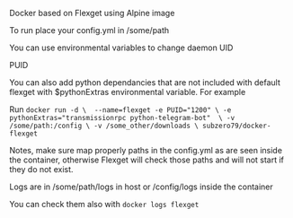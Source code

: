 Docker based on Flexget using Alpine image

To run place your config.yml in /some/path

You can use environmental variables to change daemon UID

PUID

You can also add python dependancies that are not included with default flexget with $pythonExtras environmental variable. For example

Run ```docker run -d \ 
		  --name=flexget
          -e PUID="1200" \
	      -e pythonExtras="transmissionrpc python-telegram-bot"  \
	      -v /some/path:/config \
	      -v /some_other/downloads \
	      subzero79/docker-flexget```


Notes, make sure map properly paths in the config.yml as are seen inside the container, otherwise Flexget will check those paths and will not start if they do not exist.

Logs are in /some/path/logs in host or /config/logs inside the container

You can check them also with ```docker logs flexget```


